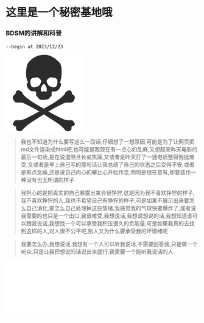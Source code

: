 # 这里是一个秘密基地哦

### BDSM的讲解和科普  

```
--begin at 2023/12/23
```  
![骷髅](./img-tree/kulou.png)  

>我也不知道为什么要写这么一段话,仔细想了一想原因,可能是为了让网页把md文件渲染成html吧,也可能是我现在有一点心如乱麻,又想起来昨天电影的最后一句话,是在说道阻且长戒焦躁,又或者是昨天打了一通电话整得我挺难受,又或者是早上自己写的那句话让我总结了自己的状态之后变得不安,或者是有点急躁,还是说自己内心的攀比心开始作祟,明明是很在意有,却要装作一种没有也无所谓的样子

>我担心的是把真实的自己暴露出来会很狰狞,这是因为我不喜欢狰狞的样子,我不喜欢狰狞的人,我也不希望自己有狰狞的样子,可是如果不展示出来要怎么自己消化,要怎么自己处理掉这些情绪,我感觉我的气球快要爆炸了,或者说我需要的也只是一个出口,我很难受,我想说话,我想说想说的话,我想知道谁可以跟我说话,我想找一个可以承受我积压很久的负能量,可是如果我真的去找到这样的人,对人很不公平吧,别人又为什么要承受我的坏情绪呢

>我要怎么办,我想说话,我想有一个人可以听我说话,不需要回答我,只是做一个听众,只是让我把想说的话说出来就行,我需要一个能听我说话的人.  

<iframe src="//player.bilibili.com/player.html?aid=663647693&bvid=BV1ba4y1U7Ls&cid=1340533710&p=1" scrolling="no" border="0" frameborder="no" framespacing="0" allowfullscreen="true"> </iframe>
